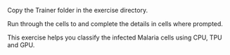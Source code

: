 Copy the Trainer folder in the exercise directory.

Run through the cells to and complete the details in cells where prompted. 

This exercise helps you classify the infected Malaria cells using CPU, TPU and GPU. 
